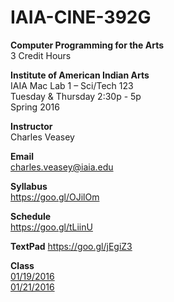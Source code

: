 # IAIA-CINE-392G
**Computer Programming for the Arts**  
3 Credit Hours  

**Institute of American Indian Arts**  
IAIA Mac Lab 1 – Sci/Tech 123  
Tuesday & Thursday 2:30p - 5p  
Spring 2016  

**Instructor**    
Charles Veasey   

**Email**   
charles.veasey@iaia.edu  

**Syllabus**   
https://goo.gl/OJilOm  

**Schedule**  
https://goo.gl/tLiinU

**TextPad**
https://goo.gl/jEgiZ3

**Class**  
[01/19/2016](class/2016-01-19.md)    
[01/21/2016](class/2016-01-21.md)